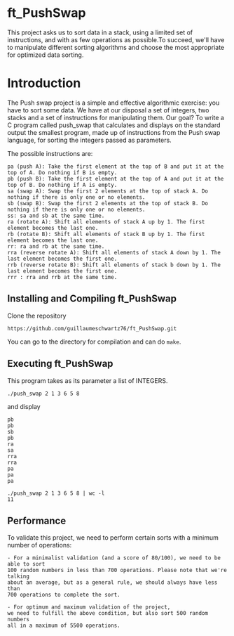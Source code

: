 # ft_PushSwap

This project asks us to sort data in a stack, using a limited set of instructions,
and with as few operations as possible.To succeed, we'll have to manipulate
different sorting algorithms and choose the most appropriate for optimized data sorting.

# Introduction

The Push swap project is a simple and effective algorithmic exercise: you have to sort some data.
We have at our disposal a set of integers, two stacks and a set of instructions for manipulating them.
Our goal? To write a C program called push_swap that calculates and displays on the standard output
the smallest program, made up of instructions from the Push swap language, for sorting the integers
passed as parameters.

The possible instructions are:

    pa (push A): Take the first element at the top of B and put it at the top of A. Do nothing if B is empty.
    pb (push B): Take the first element at the top of A and put it at the top of B. Do nothing if A is empty.
    sa (swap A): Swap the first 2 elements at the top of stack A. Do nothing if there is only one or no elements.
    sb (swap B): Swap the first 2 elements at the top of stack B. Do nothing if there is only one or no elements.
    ss: sa and sb at the same time.
    ra (rotate A): Shift all elements of stack A up by 1. The first element becomes the last one.
    rb (rotate B): Shift all elements of stack B up by 1. The first element becomes the last one.
    rr: ra and rb at the same time.
    rra (reverse rotate A): Shift all elements of stack A down by 1. The last element becomes the first one.
    rrb (reverse rotate B): Shift all elements of stack b down by 1. The last element becomes the first one.
    rrr : rra and rrb at the same time.


## Installing and Compiling ft_PushSwap

Clone the repository

```shell
https://github.com/guillaumeschwartz76/ft_PushSwap.git
```

You can go to the directory for compilation and can do ```make```.

## Executing ft_PushSwap

This program takes as its parameter a list of INTEGERS.

```shell
./push_swap 2 1 3 6 5 8
```

and display
```shell
pb
pb
sb
pb
ra
sa
rra
rra
pa
pa
pa
```

```shell
./push_swap 2 1 3 6 5 8 | wc -l
11
```

## Performance

To validate this project, we need to perform certain sorts with a minimum number of operations:

    - For a minimalist validation (and a score of 80/100), we need to be able to sort
    100 random numbers in less than 700 operations. Please note that we're talking
    about an average, but as a general rule, we should always have less than
    700 operations to complete the sort.

    - For optimum and maximum validation of the project,
    we need to fulfill the above condition, but also sort 500 random numbers
    all in a maximum of 5500 operations.

